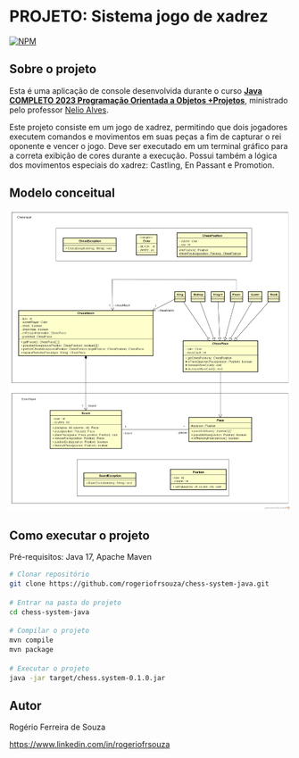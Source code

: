 # PROJETO: Sistema jogo de xadrez
[![NPM](https://img.shields.io/npm/l/react)](https://github.com/rogeriofrsouza/chess-system-java/blob/main/LICENSE)


## Sobre o projeto
Esta é uma aplicação de console desenvolvida durante o curso [**Java COMPLETO 2023 Programação Orientada a Objetos +Projetos**](https://www.udemy.com/course/java-curso-completo/), ministrado pelo professor [Nelio Alves](https://www.udemy.com/user/nelio-alves/ "Perfil do Nelio Alves na Udemy").

Este projeto consiste em um jogo de xadrez, permitindo que dois jogadores executem comandos e movimentos em suas peças a fim de capturar o rei oponente e vencer o jogo. Deve ser executado em um terminal gráfico para a correta exibição de cores durante a execução. Possui também a lógica dos movimentos especiais do xadrez: Castling, En Passant e Promotion.


## Modelo conceitual
![Modelo Conceitual](https://raw.githubusercontent.com/rogeriofrsouza/java-poo/main/assets/chess-system-design.png)


## Como executar o projeto
Pré-requisitos: Java 17, Apache Maven

```bash
# Clonar repositório
git clone https://github.com/rogeriofrsouza/chess-system-java.git

# Entrar na pasta do projeto
cd chess-system-java

# Compilar o projeto
mvn compile
mvn package

# Executar o projeto
java -jar target/chess.system-0.1.0.jar
```

## Autor

Rogério Ferreira de Souza

https://www.linkedin.com/in/rogeriofrsouza
